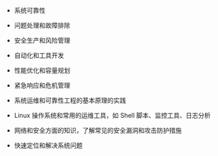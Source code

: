 
- 系统可靠性

- 问题处理和故障排除

- 安全生产和风险管理

- 自动化和工具开发

- 性能优化和容量规划

- 紧急响应和危机管理

- 系统运维和可靠性工程的基本原理的实践

- Linux 操作系统和常用的运维工具，如 Shell 脚本、监控工具、日志分析

- 网络和安全方面的知识，了解常见的安全漏洞和攻击防护措施

- 快速定位和解决系统问题
